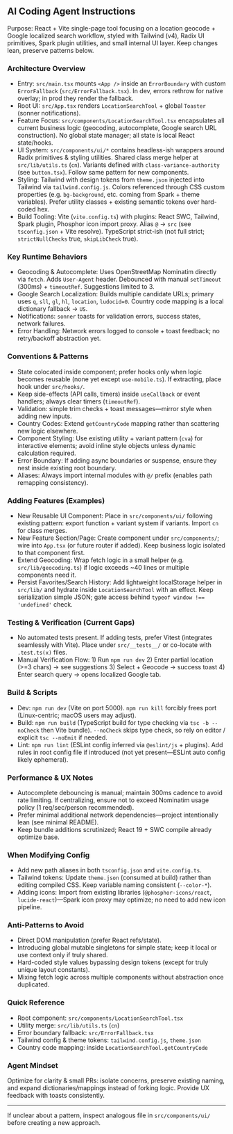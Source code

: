 ## AI Coding Agent Instructions

Purpose: React + Vite single-page tool focusing on a location geocode + Google localized search workflow, styled with Tailwind (v4), Radix UI primitives, Spark plugin utilities, and small internal UI layer. Keep changes lean, preserve patterns below.

### Architecture Overview
- Entry: `src/main.tsx` mounts `<App />` inside an `ErrorBoundary` with custom `ErrorFallback` (`src/ErrorFallback.tsx`). In dev, errors rethrow for native overlay; in prod they render the fallback.
- Root UI: `src/App.tsx` renders `LocationSearchTool` + global `Toaster` (sonner notifications).
- Feature Focus: `src/components/LocationSearchTool.tsx` encapsulates all current business logic (geocoding, autocomplete, Google search URL construction). No global state manager; all state is local React state/hooks.
- UI System: `src/components/ui/*` contains headless-ish wrappers around Radix primitives & styling utilities. Shared class merge helper at `src/lib/utils.ts` (`cn`). Variants defined with `class-variance-authority` (see `button.tsx`). Follow same pattern for new components.
- Styling: Tailwind with design tokens from `theme.json` injected into Tailwind via `tailwind.config.js`. Colors referenced through CSS custom properties (e.g. `bg-background`, etc. coming from Spark + theme variables). Prefer utility classes + existing semantic tokens over hard-coded hex.
- Build Tooling: Vite (`vite.config.ts`) with plugins: React SWC, Tailwind, Spark plugin, Phosphor icon import proxy. Alias `@` -> `src` (see `tsconfig.json` + Vite resolve). TypeScript strict-ish (not full strict; `strictNullChecks` true, `skipLibCheck` true).

### Key Runtime Behaviors
- Geocoding & Autocomplete: Uses OpenStreetMap Nominatim directly via `fetch`. Adds `User-Agent` header. Debounced with manual `setTimeout` (300ms) + `timeoutRef`. Suggestions limited to 3.
- Google Search Localization: Builds multiple candidate URLs; primary uses `q`, `sll`, `gl`, `hl`, `location`, `ludocid=0`. Country code mapping is a local dictionary fallback -> `US`.
- Notifications: `sonner` toasts for validation errors, success states, network failures.
- Error Handling: Network errors logged to console + toast feedback; no retry/backoff abstraction yet.

### Conventions & Patterns
- State colocated inside component; prefer hooks only when logic becomes reusable (none yet except `use-mobile.ts`). If extracting, place hook under `src/hooks/`.
- Keep side-effects (API calls, timers) inside `useCallback` or event handlers; always clear timers (`timeoutRef`).
- Validation: simple trim checks + toast messages—mirror style when adding new inputs.
- Country Codes: Extend `getCountryCode` mapping rather than scattering new logic elsewhere.
- Component Styling: Use existing utility + variant pattern (`cva`) for interactive elements; avoid inline style objects unless dynamic calculation required.
- Error Boundary: If adding async boundaries or suspense, ensure they nest inside existing root boundary.
- Aliases: Always import internal modules with `@/` prefix (enables path remapping consistency).

### Adding Features (Examples)
- New Reusable UI Component: Place in `src/components/ui/` following existing pattern: export function + variant system if variants. Import `cn` for class merges.
- New Feature Section/Page: Create component under `src/components/`; wire into `App.tsx` (or future router if added). Keep business logic isolated to that component first.
- Extend Geocoding: Wrap fetch logic in a small helper (e.g. `src/lib/geocoding.ts`) if logic exceeds ~40 lines or multiple components need it.
- Persist Favorites/Search History: Add lightweight localStorage helper in `src/lib/` and hydrate inside `LocationSearchTool` with an effect. Keep serialization simple JSON; gate access behind `typeof window !== 'undefined'` check.

### Testing & Verification (Current Gaps)
- No automated tests present. If adding tests, prefer Vitest (integrates seamlessly with Vite). Place under `src/__tests__/` or co-locate with `.test.ts(x)` files.
- Manual Verification Flow: 1) Run `npm run dev` 2) Enter partial location (>=3 chars) -> see suggestions 3) Select + Geocode -> success toast 4) Enter search query -> opens localized Google tab.

### Build & Scripts
- Dev: `npm run dev` (Vite on port 5000). `npm run kill` forcibly frees port (Linux-centric; macOS users may adjust). 
- Build: `npm run build` (TypeScript build for type checking via `tsc -b --noCheck` then Vite bundle). `--noCheck` skips type check, so rely on editor / explicit `tsc --noEmit` if needed.
- Lint: `npm run lint` (ESLint config inferred via `@eslint/js` + plugins). Add rules in root config file if introduced (not yet present—ESLint auto config likely ephemeral).

### Performance & UX Notes
- Autocomplete debouncing is manual; maintain 300ms cadence to avoid rate limiting. If centralizing, ensure not to exceed Nominatim usage policy (1 req/sec/person recommended).
- Prefer minimal additional network dependencies—project intentionally lean (see minimal README).
- Keep bundle additions scrutinized; React 19 + SWC compile already optimize base.

### When Modifying Config
- Add new path aliases in both `tsconfig.json` and `vite.config.ts`.
- Tailwind tokens: Update `theme.json` (consumed at build) rather than editing compiled CSS. Keep variable naming consistent (`--color-*`).
- Adding icons: Import from existing libraries (`@phosphor-icons/react`, `lucide-react`)—Spark icon proxy may optimize; no need to add new icon pipeline.

### Anti-Patterns to Avoid
- Direct DOM manipulation (prefer React refs/state).
- Introducing global mutable singletons for simple state; keep it local or use context only if truly shared.
- Hard-coded style values bypassing design tokens (except for truly unique layout constants).
- Mixing fetch logic across multiple components without abstraction once duplicated.

### Quick Reference
- Root component: `src/components/LocationSearchTool.tsx`
- Utility merge: `src/lib/utils.ts` (`cn`)
- Error boundary fallback: `src/ErrorFallback.tsx`
- Tailwind config & theme tokens: `tailwind.config.js`, `theme.json`
- Country code mapping: inside `LocationSearchTool.getCountryCode`

### Agent Mindset
Optimize for clarity & small PRs: isolate concerns, preserve existing naming, and expand dictionaries/mappings instead of forking logic. Provide UX feedback with toasts consistently.

---
If unclear about a pattern, inspect analogous file in `src/components/ui/` before creating a new approach.
